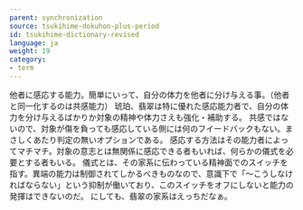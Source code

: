 ```yaml
---
parent: synchronization
source: tsukihime-dokuhon-plus-period
id: tsukihime-dictionary-revised
language: ja
weight: 19
category:
- term
---
```


他者に感応する能力。簡単にいって、自分の体力を他者に分け与える事。（他者と同一化するのは共感能力）
琥珀、翡翠は特に優れた感応能力者で、自分の体力を分け与えるばかりか対象の精神や体力さえも強化・補助する。
共感ではないので、対象が傷を負っても感応している側には何のフイードバックもない。まさしくあたり判定の無いオプションである。
感応する方法はその能力者によってマチマチ。対象の意志とは無関係に感応できる者もいれば、何らかの儀式を必要とする者もいる。
儀式とは、その家系に伝わっている精神面でのスイッチを指す。異端の能力は制御されてしかるべきものなので、意識下で「～こうしなければならない」という抑制が働いており、このスイッチをオフにしないと能力の発揮はできないのだ。
にしても、翡翠の家系はえっちだなぁ。
